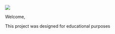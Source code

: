 <img src="https://codeinstitute.s3.amazonaws.com/fullstack/ci_logo_small.png" style="margin: 0;">

Welcome,

This project was designed for educational purposes
